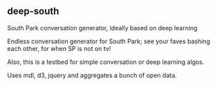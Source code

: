 ## deep-south
South Park conversation generator, ideally based on deep learning

Endless conversation generator for South Park; see your faves bashing each other, for when SP is not on tv!

Also, this is a testbed for simple conversation or deep learning algos.

Uses mdl, d3, jquery and aggregates a bunch of open data.
